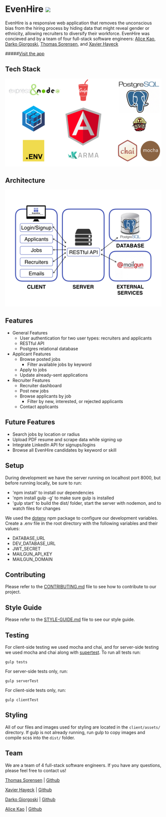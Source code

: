 # EvenHire ![](https://travis-ci.org/tdax/evenHire.svg?branch=master)

EvenHire is a responsive web application that removes the unconscious bias from the hiring process by hiding data that might reveal gender or ethnicity, allowing recruiters to diversify their workforce. EvenHire was concieved and by a team of four full-stack software engineers: [Alice Kao](https://github.com/alicekao), [Darko Gjorgoski](https://github.com/darko7), [Thomas Sorensen](https://github.com/tps-80), and [Xavier Hayeck](https://github.com/xhayeck)

#####[Visit the app](http://evenhire.herokuapp.com/#/)

## Tech Stack
![Tech Stack](/client/assets/imgs/evenhire_techstack.jpeg)

## Architecture
![Architecture](/client/assets/imgs/EvenHire-architecture.jpeg)

## Features
- General Features
  - User authentication for two user types: recruiters and applicants
  - RESTful API
  - Postgres relational database
- Applicant Features
  - Browse posted jobs
    - Filter available jobs by keyword
  - Apply to jobs
  - Update already-sent applications
- Recruiter Features
  - Recruiter dashboard
  - Post new jobs
  - Browse applicants by job
      - Filter by new, interested, or rejected applicants
  - Contact applicants

## Future Features
- Search jobs by location or radius
- Upload PDF resume and scrape data while signing up
- Integrate LinkedIn API for signups/logins
- Browse all EvenHire candidates by keyword or skill

## Setup
During development we have the server running on localhost port 8000, but before running locally, be sure to run:
- 'npm install' to install our dependencies
- 'npm install gulp -g' to make sure gulp is installed
- 'gulp start' to build the dist/ folder, start the server with nodemon, and to watch files for changes

We used the [dotenv](https://github.com/bkeepers/dotenv) npm package to configure our development variables. Create a .env file in the root directory with the following variables and their values:
- DATABASE_URL
- DEV_DATABASE_URL
- JWT_SECRET
- MAILGUN_API_KEY
- MAILGUN_DOMAIN

## Contributing
Please refer to the [CONTRIBUTING.md](docs/CONTRIBUTING.md) file to see how to contribute to our project.

## Style Guide
Please refer to the [STYLE-GUIDE.md](docs/STYLE-GUIDE.md) file to see our style guide.

## Testing
For client-side testing we used mocha and chai, and for server-side testing we used mocha and chai along with [supertest](https://github.com/visionmedia/supertest). To run all tests run:
```
gulp tests
```
For server-side tests only, run:
```
gulp serverTest
```
For client-side tests only, run:
```
gulp clientTest
```
## Styling
All of our files and images used for styling are located in the `client/assets/` directory. If gulp is not already running, run gulp to copy images and compile scss into the `dist/` folder.

## Team
We are a team of 4 full-stack software engineers. If you have any questions, please feel free to contact us!

[Thomas Sorensen](https://www.linkedin.com/in/sorensenthomas) | [Github](https://github.com/tps-80)

[Xavier Hayeck](https://www.linkedin.com/in/xhayeck) | [Github](https://github.com/xhayeck)

[Darko Gjorgoski](https://www.linkedin.com/in/darkogjorgoski) | [Github](https://github.com/darko7)

[Alice Kao](https://www.linkedin.com/in/alicekaoak) | [Github](https://github.com/alicekao)
